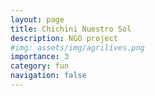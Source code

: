 ```yaml
---
layout: page
title: Chichini Nuestro Sol
description: NGO project
#img: assets/img/agrilives.png
importance: 3
category: fun
navigation: false
---
```


<!--div class="row">
    <div class="col-sm mt-3 mt-md-0">
        {% include figure.html path="assets/img/collision_pipeline.jpeg" title="Collision Pipeline" class="img-fluid rounded z-depth-1" %}
    </div>
    <div class="col-sm mt-3 mt-md-0">
        {% include figure.html path="assets/img/jenny.jpg" title="Cob 3 Robot" class="img-fluid rounded z-depth-1" %}
    </div>
</div-->
